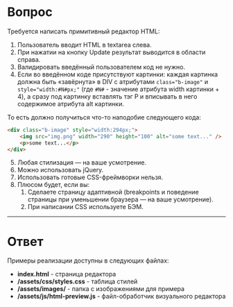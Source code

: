 # Вопрос
Требуется написать примитивный редактор HTML:
1. Пользователь вводит HTML в textarea слева.
2. При нажатии на кнопку Update результат выводится в области справа.
3. Валидировать введённый пользователем код не нужно.
4. Если во введённом коде присутствуют картинки: каждая картинка должна быть «завёрнута» в DIV с атрибутами `class="b-image"` и `style="width:#N#px;"` (где `#N#` - значение атрибута width картинки + 4), а сразу под картинку вставлять тэг P и вписывать в него содержимое атрибута alt картинки.

То есть должно получиться что-то наподобие следующего кода:
```HTML
<div class="b-image" style="width:294px;">
    <img src="img.png" width="290" height="100" alt="some text..." />
	<p>some text...</p>
</div>
```

5. Любая стилизация — на ваше усмотрение.
6. Можно использовать jQuerу.
7. Использовать готовые CSS-фреймворки нельзя.
8. Плюсом будет, если вы:
    1. Сделаете страницу адаптивной (breakpoints и поведение страницы при уменьшении браузера — на ваше усмотрение).
	2. При написании CSS используете БЭМ.
---
# Ответ
Примеры реализации доступны в следующих файлах:
* **index.html** - страница редактора
* **/assets/css/styles.css** - таблица стилей
* **/assets/images/** - папка с изображениями для примера
* **/assets/js/html-preview.js** - файл-обработчик визуального редактора